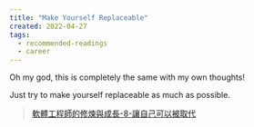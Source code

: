 ```yaml
---
title: "Make Yourself Replaceable"
created: 2022-04-27
tags:
  - recommended-readings
  - career
---
```


Oh my god, this is completely the same with my own thoughts!

Just try to make yourself replaceable as much as possible.

> [軟體工程師的修煉與成長-8-讓自己可以被取代](https://vgod.medium.com/%E8%BB%9F%E9%AB%94%E5%B7%A5%E7%A8%8B%E5%B8%AB%E7%9A%84%E4%BF%AE%E7%85%89%E8%88%87%E6%88%90%E9%95%B7-8-%E8%AE%93%E8%87%AA%E5%B7%B1%E5%8F%AF%E4%BB%A5%E8%A2%AB%E5%8F%96%E4%BB%A3-61e0e2bce857)
